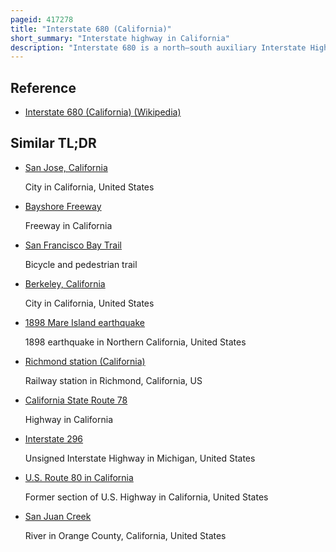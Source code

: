 ```yaml
---
pageid: 417278
title: "Interstate 680 (California)"
short_summary: "Interstate highway in California"
description: "Interstate 680 is a north–south auxiliary Interstate Highway in Northern California. It curves around the eastern Cities of the San Francisco Bay Area from San Jose to I-80 at Fairfield, bypassing Cities along the eastern Shore of San Francisco Bay such as Oakland and Richmond while serving Others more inland such as Pleasanton and Concord."
---
```


## Reference

- [Interstate 680 (California) (Wikipedia)](https://en.wikipedia.org/?curid=417278)

## Similar TL;DR

- [San Jose, California](/tldr/en/san-jose-california)

  City in California, United States

- [Bayshore Freeway](/tldr/en/bayshore-freeway)

  Freeway in California

- [San Francisco Bay Trail](/tldr/en/san-francisco-bay-trail)

  Bicycle and pedestrian trail

- [Berkeley, California](/tldr/en/berkeley-california)

  City in California, United States

- [1898 Mare Island earthquake](/tldr/en/1898-mare-island-earthquake)

  1898 earthquake in Northern California, United States

- [Richmond station (California)](/tldr/en/richmond-station-california)

  Railway station in Richmond, California, US

- [California State Route 78](/tldr/en/california-state-route-78)

  Highway in California

- [Interstate 296](/tldr/en/interstate-296)

  Unsigned Interstate Highway in Michigan, United States

- [U.S. Route 80 in California](/tldr/en/us-route-80-in-california)

  Former section of U.S. Highway in California, United States

- [San Juan Creek](/tldr/en/san-juan-creek)

  River in Orange County, California, United States
